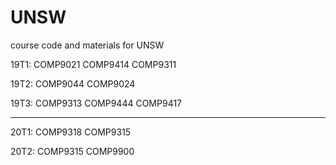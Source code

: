 # UNSW
course code and materials for UNSW

19T1: COMP9021	COMP9414	COMP9311

19T2: COMP9044	COMP9024  

19T3: COMP9313	COMP9444	COMP9417

----------------------------------

20T1: COMP9318  COMP9315

20T2: COMP9315  COMP9900
